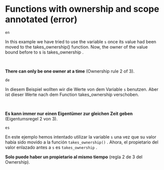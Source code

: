# Functions with ownership and scope annotated (error)

`en`

In this example we have tried to use the variable `s` once its value had been moved to the takes_ownership() function. Now, the owner of the value bound before to s is takes_ownership .

<br />

**There can only be one owner at a time** (Ownership rule 2 of 3).

`de`

In diesem Beispiel wollten wir die Werte von dem Variable `s` benutzen. Aber ist dieser Werte nach dem Function takes_ownership verschoben.

<br />

**Es kann immer nur einen Eigentümer zur gleichen Zeit geben** (Eigentumsregel 2 von 3).

`es`

En este ejemplo hemos intentado utilizar la variable `s` una vez que su valor había sido movido a la función `takes_ownership()` . Ahora, el propietario del valor enlazado antes a `s` es `takes_ownership` .

**Solo puede haber un propietario al mismo tiempo** (regla 2 de 3 del Ownership).
